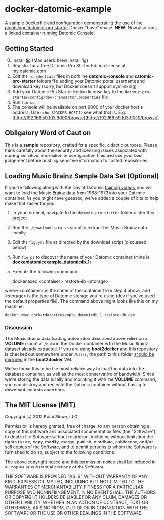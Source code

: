 # docker-datomic-example

A sample Dockerfile and configuration demonstrating the use of the [pointslope/datomic-pro-starter](https://registry.hub.docker.com/u/pointslope/datomic-pro-starter/) Docker "base" image. **NEW**: Now also runs a linked container running Datomic Console!

## Getting Started

0. Install [fig](http://fig.sh) (Mac users: brew install fig)
1. Register for a free Datomic Pro Starter Edition license at [my.datomic.com](https://my.datomic.com/account/create)
2. Edit the `.credentials` files in *both* the **datomic-console** and **datomic-pro-starter** folders file adding your Datomic portal username and download key (sorry, but Docker doesn't support symlinking)
3. Add your Datomic Pro Starter Edition license key to the `datomic-pro-starter/config/dev-transactor.properties` file
4. Run `fig up`
5. The console will be available on port 9000 of your docker host's
   address. Use `echo $DOCKER_HOST` to see what that is. E.g. [http://192.168.59.103:9000/browse](http://192.168.59.103:9000/browse)

##  Obligatory Word of Caution

This is a **sample** repository, crafted for a specific, didactic purpose. Please think carefully about the security and licensing issues associated with storing sensitive information in configuration files and use your best judgement before pushing sensitive information to hosted repositories.

## Loading Music Brainz Sample Data Set (Optional)

If you're following along with the Day of Datomic [training videos](http://www.datomic.com/training.html), you will want to load the Music Brainz data from 1968-1973 into your Datomic container. As you might have guessed, we've added a couple of bits to help make that easier for you.

1. In your terminal, navigate to the `datomic-pro-starter` folder under this project
2. Run the `./download-data.sh` script to extract the Music Brainz data locally
3. Edit the `fig.yml` file as directed by the download script (discussed below)
4. Run `fig ps` to discover the name of your Datomic container (mine is **dockerdatomicexample\_datomicdb\_1**)
5. Execute the following command:

    docker exec &lt;container&gt; restore-db &lt;storage&gt;

where &lt;container&gt; is the name of the container from step 4 above, and &lt;storage&gt; is the type of Datomic storage you're using (dev if you've used the default properties file). The command above might looks like this on my machine:

    docker exec dockerdatomicexample_datomicdb_1 restore-db dev

### Discussion

The Music Brainz data loading automation described above relies on a **VOLUME** mount at `/data` in the Docker container with the Music Brainz dataset already extracted. If you are using **boot2docker** and this repository is checked out somewhere under `/Users`, the path to this folder [should be mirrored](https://github.com/boot2docker/boot2docker#user-content-virtualbox-guest-additions) in the **boot2docker** VM.

We've found this to be the most reliable way to load the data into the database container, as well as the most conservative of bandwidth. Since we're storing the data locally and mounting it with the **VOLUME** command, you can destroy and recreate the Datomic container without having to download the data each time.

##  The MIT License (MIT)

Copyright (c) 2015 Point Slope, LLC

Permission is hereby granted, free of charge, to any person obtaining a copy
of this software and associated documentation files (the "Software"), to deal
in the Software without restriction, including without limitation the rights
to use, copy, modify, merge, publish, distribute, sublicense, and/or sell
copies of the Software, and to permit persons to whom the Software is
furnished to do so, subject to the following conditions:

The above copyright notice and this permission notice shall be included in
all copies or substantial portions of the Software.

THE SOFTWARE IS PROVIDED "AS IS", WITHOUT WARRANTY OF ANY KIND, EXPRESS OR
IMPLIED, INCLUDING BUT NOT LIMITED TO THE WARRANTIES OF MERCHANTABILITY,
FITNESS FOR A PARTICULAR PURPOSE AND NONINFRINGEMENT. IN NO EVENT SHALL THE
AUTHORS OR COPYRIGHT HOLDERS BE LIABLE FOR ANY CLAIM, DAMAGES OR OTHER
LIABILITY, WHETHER IN AN ACTION OF CONTRACT, TORT OR OTHERWISE, ARISING FROM,
OUT OF OR IN CONNECTION WITH THE SOFTWARE OR THE USE OR OTHER DEALINGS IN
THE SOFTWARE.
